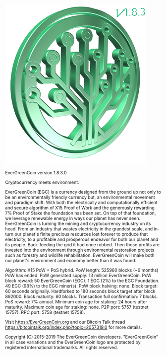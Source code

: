 
![Alt text](src/qt/res/images/splash.png)

EverGreenCoin version 1.8.3.0

Cryptocurrency meets environment. 

EverGreenCoin (EGC) is a currency designed from the ground up not only to be an environmentally friendly currency but, an environmental movement and paradigm shift. With both the electrically and computationally efficient and secure algorithm of X15 Proof of Work and the generously rewarding 7% Proof of Stake the foundation has been set. On top of that foundation, we leverage renewable energy in ways our planet has never seen. EverGreenCoin is turning the mining and cryptocurrency industry on its head. From an industry that wastes electricity in the grandest scale, and in-turn our planet's finite precious resources lost forever to produce that electricity, to a profitable and prosperous endeavor for both our planet and its people. Back-feeding the grid it had once robbed. Then those profits are invested into the environment through environmental restoration projects such as forestry and wildlife rehabilitation. EverGreenCoin will make both our planet's environment and economy better than it was found.

Algorithm: X15 PoW + PoS hybrid. 
PoW length: 525960 blocks (~6 months) PoW has ended. 
PoW generated supply: 13 million EverGreenCoin. 
PoW block reward: 50 EverGreenCoin (EGC). 
1 EGC (2%) to the EGC Foundation. 49 EGC (98%) to the EGC miner(s). 
PoW block halving: none. 
Block target: 60 seconds originally. Hardforked to 180 seconds block target after block 892000.
Block maturity: 60 blocks. 
Transaction full confirmation: 7 blocks. 
PoS reward: 7% annual. 
Minimum coin age for staking: 24 hours after maturity. 
Maximum coin age for staking: none. 
P2P port: 5757 (testnet 15757). 
RPC port: 5758 (testnet 15758). 

Visit https://EverGreenCoin.org and our Bitcoin Talk thread https://bitcointalk.org/index.php?topic=2057319.0 for more details.

Copyright (C) 2015-2019 The EverGreenCoin developers. 
"EverGreenCoin" in all case variations and the EverGreenCoin logo are protected by registered international trademarks. 
All rights reserved.
